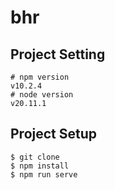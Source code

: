# bhr

## Project Setting
```
# npm version
v10.2.4
# node version
v20.11.1
```
## Project Setup
```
$ git clone
$ npm install
$ npm run serve

```

